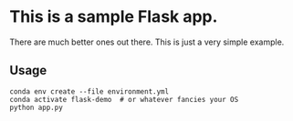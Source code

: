 # This is a sample Flask app.

There are much better ones out there. This is just a very simple example.

## Usage
```
conda env create --file environment.yml
conda activate flask-demo  # or whatever fancies your OS
python app.py
```

